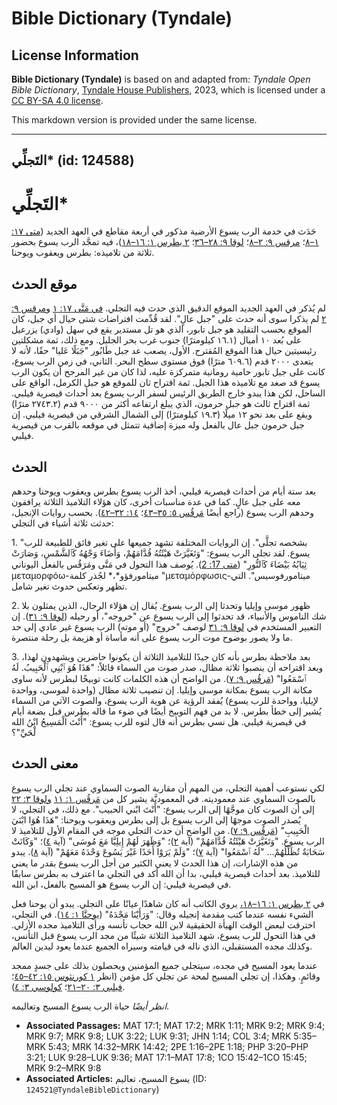 # Bible Dictionary (Tyndale)

## License Information

**Bible Dictionary (Tyndale)** is based on and adapted from: _Tyndale Open Bible Dictionary_, [Tyndale House Publishers](https://tyndaleopenresources.com/), 2023, which is licensed under a [CC BY-SA 4.0 license](https://creativecommons.org/licenses/by-sa/4.0/legalcode.en).

This markdown version is provided under the same license.



--------------------------------

## التَجلِّي* (id: 124588)

التَجلِّي\*
===========

حَدَث في خدمة الرب يسوع الأرضية مذكور في أربعة مقاطع في العهد الجديد ([متى ١٧: ١–٨](https://ref.ly/Matt17:1-Matt17:8)؛ [مرقس ٩: ٢–٨](https://ref.ly/Mark9:2-Mark9:8)؛ [لوقا ٩: ٢٨–٣٦](https://ref.ly/Luke9:28-Luke9:36)؛ [٢ بطرس ١: ١٦–١٨](https://ref.ly/2Pet1:16-2Pet1:18))، فيه تمجَّد الرب يسوع بحضور ثلاثة من تلاميذه: بطرس ويعقوب ويوحنا.

موقع الحدث
----------

لم يُذكر في العهد الجديد الموقع الدقيق الذي حدث فيه التجلي. [في مَتَّى ١٧: ١](https://ref.ly/Matt17:1) و[مرقس ٩: ٢](https://ref.ly/Mark9:2) لم يذكرا سوى أنه حدث على "جبل عالٍ". لقد قُدِّمت افتراضات شتى حيال أي جبل، كان الموقع بحسب التقليد هو جبل تابور، الذي هو تل مستدير يقع في سهل (وادي) يزرعيل على بُعد ١٠ أميال (١٦.١ كيلومترًا) جنوب غرب بحر الجليل. ومع ذلك، ثمة مشكلتين رئيسيتين حيال هذا الموقع المُقترح. الأول، يصعب عد جبل طَابُور "جَبَلًا عَليا" حقًا، لأنه لا يتعدى ٢٠٠٠ قدم (٦٠٩.٦ مترًا) فوق مستوى سطح البحر. الثاني، في زمن الرب يسوع، كانت على جبل تابور حامية رومانية متمركزة عليه، لذا كان من غير المرجح أن يكون الرب يسوع قد صعد مع تلاميذه هذا الجبل. ثمة اقتراح ثان للموقع هو جبل الكرمل، الواقع على الساحل، لكن هذا يبدو خارج الطريق الرئيس لسفر الرب يسوع بعد أحداث قيصرية فيلبي. ثمة اقتراح ثالث هو جبل حرمون، الذي يبلغ ارتفاعه أكثر من ٩٠٠٠ قدم (٢٧٤٣.٢ مترًا) ويقع على بعد نحو ١٢ ميلًا (١٩.٣ كيلومترًا) إلى الشمال الشرقي من قيصرية فيلبي. إن جبل حرمون جبل عال بالفعل وله ميزة إضافية تتمثل في موقعه بالقرب من قيصرية فيلبي.

الحدث
-----

بعد ستة أيام من أحداث قيصرية فيلبي، أخذ الرب يسوع بطرس ويعقوب ويوحنا وحدهم معه على جبل عالٍ. كما في عدة مناسبات أخرى، كان هؤلاء التلاميذ الثلاثة يرافقون وحدهم الرب يسوع (راجع أيضًا [مَرقُس ٥: ٣٥–٤٣](https://ref.ly/Mark5:35-Mark5:43)؛ [١٤: ٣٢–٤٢](https://ref.ly/Mark14:32-Mark14:42)). بحسب روايات الإنجيل، حدثت ثلاثة أشياء في التجلي:

1\. "بشخصه تجلَّى". إن الروايات المختلفة تشهد جميعها على تغير فائق للطبيعة للرب يسوع. لقد تجلى الرب يسوع: "وَتَغَيَّرَتْ هَيْئَتُهُ قُدَّامَهُمْ، وَأَضَاءَ وَجْهُهُ كَٱلشَّمْسِ، وَصَارَتْ ثِيَابُهُ بَيْضَاءَ كَٱلنُّورِ" ([متى 17: 2](https://ref.ly/Matt17:2)). يُوصف هذا التحول في مَتَّى ومَرَقُس بالفعل اليوناني μεταμορφόω\-ميتامورفؤو*،* لجُذر كلمة "μεταμόρφωσις\-ميتامورفوسيس". التي تظهر وتعكس حدوث تغير شامل.

2\. ظهور موسى وإيليا وتحدثا إلى الرب يسوع. يُقال إن هؤلاء الرجال، الذين يمثلون بلا شك الناموس والأنبياء، قد تحدثوا إلى الرب يسوع عن "خروجه"، أو رحيله ([لوقا ٩: ٣١](https://ref.ly/Luke9:31)). إن التعبير المستخدم في [لوقا ٩: ٣١](https://ref.ly/Luke9:31) لوصف "خروج" (أو موته) الرب يسوع غير عادي إلى حد ما ولا يصور بوضوح موت الرب يسوع على أنه مأساة أو هزيمة بل رحلة منتصرة.

3\. بعد ملاحظة بطرس بأنه كان جيدًا للتلاميذ الثلاثة أن يكونوا حاضرين ويشهدون لهذا، وبعد اقتراحه أن ينصبوا ثلاثة مظال، صدر صوت من السماء قائلاً: "هَذَا هُوَ ٱبْنِي ٱلْحَبِيبُ. لَهُ ٱسْمَعُوا" ([مَرقُس ٩: ٧](https://ref.ly/Mark9:7)). من الواضح أن هذه الكلمات كانت توبيخًا لبطرس لأنه ساوى مكانة الرب يسوع بمكانة موسى وإيليا. إن تنصيب ثلاثة مظال (واحدة لموسى، وواحدة لإيليا، وواحدة للرب يسوع) يُفقد الرؤية عن هوية الرب يسوع، والصوت الآتي من السماء يُشير إلى خطأ بطرس. لا بد من فهم التوبيخ أيضًا في ضوء ما قاله بطرس قبل بضعة أيام في قيصرية فيلبي. هل نسي بطرس أنه قال لتوه للرب يسوع: "أَنْتَ الْمَسِيحُ ابْنُ الله لْحَيِّ"؟

معنى الحدث
----------

لكي نستوعب أهمية التجلي، من المهم أن مقاربة الصوت السماوي عند تجلي الرب يسوع بالصوت السماوي عند معموديته. في المعموديَّة يشير كل من [مَرقُس ١: ١١](https://ref.ly/Mark1:11) [ولوقا ٣: ٢٢](https://ref.ly/Luke3:22) إلى أن الصوت كان موجَّهًا إلى الرب يسوع: "أَنْتَ ابْني الحبيب". مع ذلك، في التجلي، لا يُصدر الصوت موجهًا إلى الرب يسوع بل إلى بطرس ويعقوب ويوحنا: "هَذَا هُوَا ابْنَيَ الْحَبِيبِ" ([مَرقُس ٩: ٧](https://ref.ly/Mark9:7)). من الواضح أن حدث التجلي موجه في المقام الأول للتلاميذ لا الرب يسوع. "وَتَغَيَّرَتْ هَيْئَتُهُ قُدَّامَهُمْ" (آية [٢](https://ref.ly/Mark9:2))؛ "وَظَهَرَ لَهُمْ إِيلِيَّا مَعَ مُوسَى" (آية [٤](https://ref.ly/Mark9:4))؛ "وَكَانَتْ سَحَابَةٌ تُظَلِّلُهُمْ... "لَهُ ٱسْمَعُوا" (آية [٧](https://ref.ly/Mark9:7))؛ "وَلَمْ يَرَوْا أَحَدًا غَيْرَ يَسُوعَ وَحْدَهُ مَعَهُمْ" (آية [٨](https://ref.ly/Mark9:8)). يبدو من هذه الإشارات، إن هذا الحدث لا يعني الكثير من أجل الرب يسوع بقدر ما يعني للتلاميذ. بعد أحداث قيصرية فيلبي، بدا أن الله أكد في التجلي ما اعترف به بطرس سابقًا في قيصرية فيلبي: إن الرب يسوع هو المسيح بالفعل، ابن الله.

في [٢ بطرس ١: ١٦–١٨،](https://ref.ly/2Pet1:16-2Pet1:18) يروي الكاتب أنه كان شاهدًا عيانًا على التجلي. يبدو أن يوحنا فعل الشيء نفسه عندما كتب مقدمة إنجيله وقال: "وَرَأَيْنَا مَجْدَهُ" ([يوحنَّا ١: ١٤](https://ref.ly/John1:14)). في التجلي، اخترقت لبعض الوقت الهيأة الحقيقية لابن الله حجاب تأنسه ورأى التلاميذ مجده الأزلي. في هذا التحول للرب يسوع، شهد التلاميذ الثلاثة شيئًا من مجد الرب يسوع قبل التأنس، وكذلك مجده المستقبلي، الذي ناله في قيامته وسيراه الجميع عندما يعود ليدين العالم.

عندما يعود المسيح في مجده، سيتجلى جميع المؤمنين ويحصلون بذلك على جسدٍ ممجد وقائمٍ. وهكذا، إن تجلي المسيح لمحة عن تجلي كل مؤمن (انظر [١ كورنثوس ١٥: ٤٢–٤٥](https://ref.ly/1Cor15:42-1Cor15:45)؛ [فيلبي ٣: ٢٠–٢١](https://ref.ly/Phil3:20-Phil3:21)؛ [كولوسي ٣: ٤](https://ref.ly/Col3:4)).

*انظر أيضًا* حياة الرب يسوع المسيح وتعاليمه.

* **Associated Passages:** MAT 17:1; MAT 17:2; MRK 1:11; MRK 9:2; MRK 9:4; MRK 9:7; MRK 9:8; LUK 3:22; LUK 9:31; JHN 1:14; COL 3:4; MRK 5:35–MRK 5:43; MRK 14:32–MRK 14:42; 2PE 1:16–2PE 1:18; PHP 3:20–PHP 3:21; LUK 9:28–LUK 9:36; MAT 17:1–MAT 17:8; 1CO 15:42–1CO 15:45; MRK 9:2–MRK 9:8
* **Associated Articles:** يسوع المسيح، تعاليم (ID: `124521@TyndaleBibleDictionary`)

